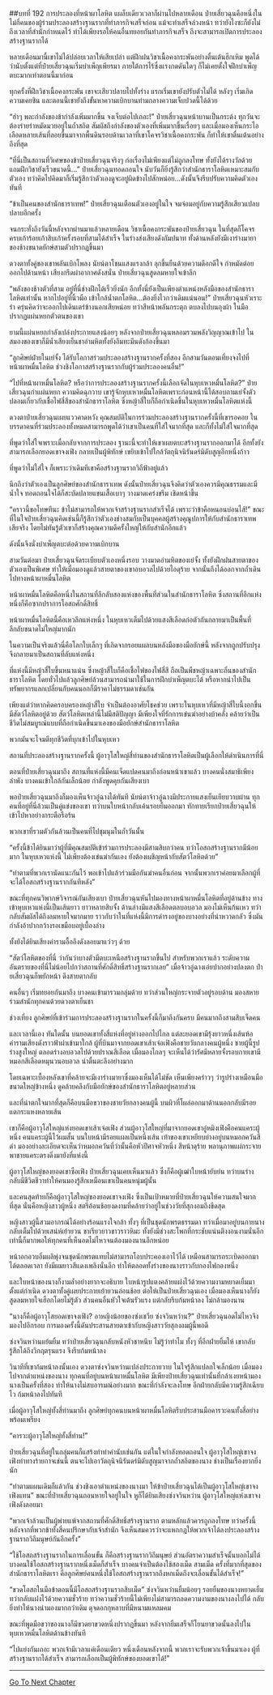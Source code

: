 ##บทที่ 192 การประลองที่หน้าผาโลหิต
แผล็บเดียวเวลาก็ผ่านไปหลายเดือน ป๋ายเสี่ยวฉุนคือหนึ่งในไม่กี่คนของผู้ร่วมประลองสร้างฐานรากที่ทำภารกิจเสร็จก่อน แม้จะทำเสร็จล่วงหน้า ทว่ายังไงซะก็ยังไม่ถึงเวลาที่สำนักกำหนดไว้ ทำได้เพียงรอให้คนอื่นทยอยกันทำภารกิจเสร็จ ถึงจะสามารถเปิดการประลองสร้างฐานรากได้

หลายเดือนมานี้เขาไม่ได้ปล่อยเวลาให้เสียเปล่า แต่ฝึกฝนวิชาเนื้อคงกระพันอย่างตื่นเต้นฮึกเหิม พูดได้ว่านับตั้งแต่ที่ป๋ายเสี่ยวฉุนเริ่มบำเพ็ญเพียรมา ภายใต้การไร้ซึ่งแรงกดดันใดๆ ก็ไม่เคยตั้งใจฝึกบำเพ็ญตบะมากเท่าตอนนี้มาก่อน 

ทุกครั้งที่ฝึกวิชาเนื้อคงกระพัน เขาจะเสียวปลาบไปทั้งร่าง แรกเริ่มเขายังปรับตัวไม่ได้ หลังๆ เริ่มเกิดความเคยชิน และตอนนี้เขายังถึงขั้นหาความเบิกบานท่ามกลางความเจ็บปวดนี้ได้ด้วย

“ฮ่าๆ พละกำลังของข้ากำลังเพิ่มมากขึ้น จงเจ็บต่อไปเถอะ!” ป๋ายเสี่ยวฉุนหน้าบานเป็นกระด้ง ทุกวันจะต้องร่ายรำหมัดมวยอยู่ในถ้ำสถิต สัมผัสถึงกำลังของตัวเองที่เพิ่มมากขึ้นเรื่อยๆ และเมื่อมองเห็นกระไอเลือดหลายเส้นที่ลอยขึ้นมาจากพื้นดินรอบด้านเวลาที่เขาโคจรวิชาเนื้อคงกระพัน ก็ทำให้เขาตื่นเต้นอย่างถึงที่สุด

“ที่นี่เป็นสถานที่วิเศษของข้าป๋ายเสี่ยวฉุนจริงๆ ก่อเรื่องไม่เพียงแต่ไม่ถูกลงโทษ ทั้งยังได้รางวัลด้วย แถมฝึกวิชายังเร็วขนาดนี้...” ป๋ายเสี่ยวฉุนทอดถอนใจ นับวันก็ยิ่งรู้สึกว่าสำนักธาราโลหิตเหมาะสมกับตัวเอง ทว่าคิดไปคิดมาก็เริ่มรู้สึกว่าตัวเองดูจะอยู่ผิดข้างไปสักหน่อย...ดังนั้นจึงรีบปรับความคิดตัวเองทันที

“ข้าเป็นคนของสำนักธาราเทพ!” ป๋ายเสี่ยวฉุนเตือนตัวเองอยู่ในใจ จมจ่อมอยู่กับความรู้สึกเสียวแปลบปลาบอีกครั้ง

จนกระทั่งถึงวันนี้หลังจากผ่านมาแล้วหลายเดือน วิชาเนื้อคงกระพันของป๋ายเสี่ยวฉุน ในที่สุดก็โคจรครบเก้าร้อยเก้าสิบเก้าครั้งรอบที่สามได้สำเร็จ ในร่างส่งเสียงดังกัมปนาท ทั้งด้านหลังยังมีเงาร่างมายาของช้างขนาดยักษ์สามตัวปรากฏขึ้นมา

ดวงตาทั้งคู่ของเขาพลันเบิกโพลง นัยน์ตาโชนแสงแรงกล้า ลุกขึ้นยืนด้วยความดีอกดีใจ กำหมัดต่อยออกไปด้านหน้า เสียงกรีดผ่าอากาศดังสนั่น ป๋ายเสี่ยวฉุนสูดลมหายใจเข้าลึก

“พลังของช้างตัวที่สาม อยู่ที่นี่ช่างฝึกได้เร็วยิ่งนัก อีกทั้งนี่ยังเป็นเพียงตำแหน่งหลังมือของสำนักธาราโลหิตเท่านั้น หากไปอยู่ที่นิ้วมือ เข้าใกล้น้ำตกโลหิต...ต้องยิ่งไวกว่าเดิมแน่นอน!” ป๋ายเสี่ยวฉุนหัวเราะร่า ครุ่นคิดว่าจะออกไปเดินเตร่ข้างนอกเสียหน่อย ทว่าสีหน้าพลันกระตุก ตบลงไปบนถุงผ้า ในมือปรากฏแผ่นหยกตัวตนของเขา

ยามนี้แผ่นหยกกำลังเปล่งประกายแสงน้อยๆ หลังจากป๋ายเสี่ยวฉุนหลอมรวมพลังวิญญาณเข้าไป ในสมองของเขาก็มีน้ำเสียงเย็นชาอำมหิตทั้งยังอึมทะมึนดังก้องขึ้นมา

“ลูกศิษย์ฝ่ายในเย่จั้ง ได้รับโอกาสร่วมประลองสร้างฐานรากครั้งที่สอง อีกสามวันตอนเที่ยงจงไปที่หน้าผาหมื่นโลหิต ช่วงชิงโอกาสสร้างฐานรากกับผู้ร่วมประลองคนอื่น!”

“ไปที่หน้าผาหมื่นโลหิต? หรือว่าการประลองสร้างฐานรากครั้งนี้เลือกจัดในหุบเหวหมื่นโลหิต?” ป๋ายเสี่ยวฉุนกำแผ่นหยก ความคิดฉุกวาบ เขารู้จักหุบเหวหมื่นโลหิตเพราะก่อนหน้านี้ได้สอบถามเย่จั้งตัวปลอมเกี่ยวกับเชื้อไฟสี่สีของสำนักธาราโลหิต ซึ่งหญ้าสี่ใบก็ถือกำเนิดขึ้นในหุบเหวหมื่นโลหิตแห่งนี้ 

ดวงตาป๋ายเสี่ยวฉุนเผยแววคาดหวัง คุณสมบัติในการร่วมประลองสร้างฐานรากครั้งนี้ที่เขารอคอย ในบรรดาคนที่ร่วมประลองทั้งหมดสามารถพูดได้ว่าเขาเป็นคนที่ใส่ใจมากที่สุด และก็ทั้งไม่ใส่ใจมากที่สุด

ที่พูดว่าใส่ใจเพราะเมื่อกลับจากการประลอง ฐานะนี้จะทำให้เขาเผยตบะสร้างฐานรากออกมาได้ อีกทั้งยังสามารถเลือกยอดเขาจงเฟิง กลายเป็นผู้พิทักษ์ เขยิบเข้าไปใกล้วัตถุนิจนิรันดร์มิดับสูญอีกหนึ่งก้าว

ที่พูดว่าไม่ใส่ใจ ก็เพราะว่าเดิมทีเขาคือสร้างฐานรากวิถีฟ้าอยู่แล้ว

นึกถึงว่าตัวเองเป็นลูกศิษย์ของสำนักธาราเทพ ดังนั้นป๋ายเสี่ยวฉุนจึงคิดว่าตัวเองควรมีคุณธรรมและมีน้ำใจ ทอดถอนใจได้ก็สะบัดปลายแขนเสื้อเบาๆ วางมาดเคร่งขรึม เชิดหน้าขึ้น

“คราวนี้ขอโทษทีนะ ข้าไม่สามารถให้พวกเจ้าสร้างฐานรากสำเร็จได้ เพราะว่าข้าคือหนอนบ่อนไส้!” ขณะที่ในใจป๋ายเสี่ยวฉุนคิดเช่นนี้ก็รู้สึกว่าตัวเองช่างสมกับเป็นบุคคลผู้สร้างคุณูปการให้กับสำนักธาราเทพเสียจริง โดยไม่ทันรู้ตัวเขาก็สร้างคุณความดีครั้งใหญ่ให้กับสำนักอีกแล้ว

ดังนั้นจึงนั่งบำเพ็ญตบะต่อด้วยความเบิกบาน

สามวันต่อมา ป๋ายเสี่ยวฉุนจัดระเบียบตัวเองหนึ่งรอบ วางมาดอำมหิตของเย่จั้ง ทั้งยังฝึกฝนสายตาของตัวเองเป็นพิเศษ ทำให้เมื่อมองดูแล้วสายตาของเขาอบอวลไปด้วยไอดุร้าย จากนั้นถึงได้ออกจากถ้ำเดินไปทางหน้าผาหมื่นโลหิต

หน้าผาหมื่นโลหิตคือหนึ่งในสถานที่ลึกลับสองแห่งของพื้นที่ส่วนในสำนักธาราโลหิต ซึ่งสถานที่อีกแห่งหนึ่งก็คือซากปราการโอสถศักดิ์สิทธิ์

หน้าผาหมื่นโลหิตนี้คือเหวลึกแห่งหนึ่ง ในหุบเหวเต็มไปด้วยแสงสีเลือดก่อตัวกันกลายมาเป็นพื้นที่ลึกลับขนาดไม่ใหญ่มากนัก

ในความเป็นจริงแล้วนี่คือโลกใบเล็กๆ ที่เกิดจากรอยแผลบนหลังมือของมือยักษ์นี้ หลังจากถูกปรับปรุงจึงกลายมาเป็นสถานที่ลับแห่งหนึ่ง

ที่แห่งนี้มีหญ้าสี่ใบขึ้นหนาแน่น ซึ่งหญ้าสี่ใบก็คือเชื้อไฟของไฟสี่สี ถือเป็นพืชหญ้าเฉพาะถิ่นของสำนักธาราโลหิต โดยทั่วไปแล้วลูกศิษย์ล้วนสามารถนำมาใช้ในการฝึกบำเพ็ญตบะได้ หรือหากนำไปเป็นทรัพยากรแลกเปลี่ยนกับคนนอกก็มีราคาไม่ธรรมดาเช่นกัน

เพียงแต่ว่าหากคิดครอบครองหญ้าสี่ใบ จำเป็นต้องอาศัยโชคช่วย เพราะในหุบเหวที่มีหญ้าสี่ใบนี้งอกขึ้นมีสัตว์โลหิตอยู่ด้วย สัตว์โลหิตเหล่านี้ไม่มีสติปัญญา มีเพียงใจที่รักการเข่นฆ่าอย่างบ้าคลั่ง คล้ายว่าเป็นชีวิตไม่สมบูรณ์แบบที่ถือกำเนิดขึ้นมาเองของมือยักษ์สำนักธาราโลหิต

พวกมันจะโจมตีทุกชีวิตที่บุกเข้าไปในหุบเหว 

สถานที่ประลองสร้างฐานรากครั้งนี้ ผู้อาวุโสใหญ่สี่ท่านของสำนักธาราโลหิตเป็นผู้เลือกให้ดำเนินการที่นี่

ตอนที่ป๋ายเสี่ยวฉุนมาถึง สถานที่แห่งนี้มีคนเจ็ดแปดคนมาถึงก่อนหน้าเขาแล้ว บางคนนั่งสมาธิเพียงลำพัง บางคนเข้าใกล้กันเล็กน้อย กำลังพูดคุยกันเสียงเบา

พอป๋ายเสี่ยวฉุนมาถึงก็มองเห็นจ้าวอู๋ฉางได้ทันที นัยน์ตาจ้าวอู๋ฉางมีประกายแสงเย็นเยียบวาบผ่าน ทุกคนที่อยู่ที่นี่ล้วนเป็นคู่แข่งของเขา ทว่าบนใบหน้ากลับเค้นรอยยิ้มออกมา ทักทายเรียกป๋ายเสี่ยวฉุนให้เข้าไปหาอย่างกระตือรือร้น 

พวกเขาที่รวมตัวกันล้วนเป็นคนที่ไปชุมนุมในถ้ำวันนั้น

“ครั้งนี้ข้าได้ยินมาว่าผู้ที่มีคุณสมบัติเข้าร่วมการประลองมีสามสิบกว่าคน ทว่าโอสถสร้างฐานรากมีน้อยมาก ในหุบเหวแห่งนี้ ไม่เพียงต้องเข่นฆ่ากันเอง ยังต้องเผชิญหน้ากับสัตว์โลหิตด้วย”

“ทำตามที่พวกเรานัดแนะกันไว้ พอเข้าไปแล้วร่วมมือกันฆ่าคนอื่นก่อน จากนั้นพวกเราค่อยมาเลือกผู้ที่จะได้โอสถสร้างฐานรากกันทีหลัง”

ขณะที่ทุกคนวิพากษ์วิจารณ์กันเสียงเบา ป๋ายเสี่ยวฉุนหันไปมองทางหน้าผาหมื่นโลหิตที่อยู่ด้านข้าง ทางเข้าหุบเหวแห่งนี้เป็นเส้นยาว ยาวหลายสิบจั้ง ด้านล่างมีแสงสีเลือดตลบอบอวล มองไม่เห็นก้นเหว ทว่ากลับสัมผัสได้ถึงลมหายใจมากมาย ราวกับว่าในที่แห่งนี้มีการดำรงอยู่ของบางอย่างที่น่าหวาดกลัว ซึ่งมันกำลังอ้าปากกว้างรอเขมือบอยู่เบื้องล่าง

ทั้งยังได้ยินเสียงคำรามอื้ออึงดังลอยมาแว่วๆ ด้วย 

“สัตว์โลหิตของที่นี่ ว่ากันว่าบางตัวมีตบะเหนือสร้างฐานรากขึ้นไป สำหรับพวกเราแล้ว ระดับความอันตรายของที่นี่ไม่น้อยไปกว่าสถานที่ศักดิ์สิทธิ์สร้างฐานรากเลย” เมื่อจ้าวอู๋ฉางเอ่ยปากอย่างปลงตก ป๋ายเสี่ยวฉุนก็พยักหน้า ดึงสายตากลับ

คนอื่นๆ เริ่มทยอยกันมาถึง บางคนเข้ามารวมกลุ่มด้วย ทว่าส่วนใหญ่กระจายตัวอยู่รอบด้าน มองสหายร่วมสำนักทุกคนด้วยดวงตาเย็นชา

ช่วงเที่ยง ลูกศิษย์ที่เข้าร่วมการประลองสร้างฐานรากในครั้งนี้ก็มาถึงกันครบ มีคนมากถึงสามสิบเจ็ดคน

และเวลานี้เอง ทันใดนั้น บนยอดเขาทั้งสี่แห่งที่อยู่ห่างออกไปไกล แต่ละยอดเขามีรุ้งยาวหนึ่งเส้นห้อคำรามเสียงดังราวฟ้าผ่าเข้ามาใกล้ ผู้ที่บินมาจากยอดเขาเส้าเจ๋อเฟิงคือชายวัยกลางคนผู้หนึ่ง ชายผู้นี้รูปร่างสูงใหญ่ ตลอดร่างอบอวลไปด้วยปราณสีเลือด เมื่อมองไกลๆ จะเห็นได้ว่ารัศมีหลายจั้งรอบกายเขามีหมอกสีเลือดหมุนวนอบอวล น่าตื่นตะลึงอย่างมาก

โดยเฉพาะเบื้องหลังเขาที่คล้ายจะมีเงาร่างมายาซึ่งมองเห็นได้ไม่ชัด เห็นเพียงคร่าวๆ ว่ารูปร่างเหมือนมือขนาดใหญ่ข้างหนึ่ง ดูคล้ายคลึงกับมือยักษ์ของสำนักธาราโลหิตอยู่หลายส่วน

และที่น่าตกใจมากที่สุดก็คือบนมือขวาของชายวัยกลางคนผู้นี้ บนผิวที่โผล่ออกมาด้านนอกกลับมีรอยแตกระแหงหลายเส้น

เขาก็คือผู้อาวุโสใหญ่แห่งยอดเขาเส้าเจ๋อเฟิง ส่วนผู้อาวุโสใหญ่ที่มาจากยอดเขาอู๋หมิงเฟิงคือคนแคระผู้หนึ่ง คนแคระผู้นี้ไว้ผมสั้น บนใบหน้ามีรอยแผลเป็นหนึ่งเส้น เท้าของเขาเหยียบย่างอยู่บนหมอกควันสีดำ มองอย่างละเอียดจะเห็นว่าหมอกควันที่ว่านั้นคือหัวปีศาจหัวหนึ่ง สีหน้าดุร้าย พลานุภาพแผ่กระจาย พาชายแคระตรงดิ่งมายังที่แห่งนี้

ผู้อาวุโสใหญ่ของยอดเขาซือเฟิง ป๋ายเสี่ยวฉุนเคยเห็นมาแล้ว ซึ่งก็คือผู้เฒ่าใบหน้ายับย่น ทว่าบนร่างกลับมีชีวิตชีวาทำให้คนมองรู้สึกเหมือนเขาเป็นคนหนุ่มผู้นั้น

และคนสุดท้ายก็คือผู้อาวุโสใหญ่ของยอดเขาจงเฟิง ซึ่งเป็นเป้าหมายที่ป๋ายเสี่ยวฉุนให้ความสนใจมากที่สุด นั่นคือหญิงสาวผู้หนึ่ง สตรีอ้อนช้อยงดงามที่คล้ายว่าอยู่ในช่วงวัยที่สุกงอมถึงขีดสุด 

หญิงสาวผู้นี้สวมอาภรณ์ได้อย่างร้อนแรงใจกล้า ทั้งๆ ที่เป็นชุดนักพรตธรรมดา ทว่าเมื่อมาอยู่บนกายนางกลับเต็มไปด้วยเสน่ห์เย้ายวน ขาเรียวยาวขาวราวหิมะ ทั้งยังมีช่วงสะโพกที่กระชับแน่นตึงงอนงามนั่นอีก เท่านี้ก็มากพอให้ทุกคนที่เห็นอดไม่ไหวจนต้องมองนานอีกหน่อย

หน้าอกอวบอิ่มผลิพุ่งจนชุดนักพรตแทบไม่สามารถโอบประคองเอาไว้ได้ เหมือนสามารถระเบิดออกมาได้ตลอดเวลา ยังมีผมยาวสีแดงเพลิงนั่นอีก ทำให้ตลอดทั้งร่างของนางราวกับกองไฟกองหนึ่ง

และใบหน้าของนางก็งามล้ำอย่างยากจะอธิบาย ใบหน้ารูปแตงคล้ายแฝงไว้ด้วยความงามหยาดเยิ้มมาตั้งแต่กำเนิด ดวงตาทั้งคู่เผยประกายเย้ายวนอ่อนช้อย ต่อให้เป็นป๋ายเสี่ยวฉุนเอง เมื่อมองเห็นนางก็ยังสูดลมหายใจเฮือกโดยไม่รู้ตัว ส่วนคนอื่นหัวใจเต้นรัวแรง แต่กลับรีบก้มหน้าลง ไม่กล้ามองนาน

“นางก็คือผู้อาวุโสยอดเขาจงเฟิง? อาหญิงน้อยของซ่งเชวีย ซ่งจวินหว่าน?” ป๋ายเสี่ยวฉุนอดไม่ไหวจึงมองไปอีกรอบ การมองครั้งนี้ดันประสานสายตาเข้ากับหญิงสาววัยสุกงอมผู้นี้พอดี

ซ่งจวินหว่านแย้มยิ้ม ทว่าป๋ายเสี่ยวฉุนกลับหนังหัวชาหนึบ ไม่รู้ว่าทำไม ทั้งๆ ที่อีกฝ่ายยิ้มให้ เขากลับรู้สึกได้ถึงวิกฤตรุนแรง จึงรีบก้มหน้าลง

วินาทีที่เขาก้มหน้าลงนั้นเอง ดวงตาซ่งจวินหว่านเปล่งประกายวาบ ในใจรู้สึกแปลกใจเล็กน้อย เมื่อมองไปจากตำแหน่งของนาง ทุกคนที่อยู่บนหน้าผาหมื่นโลหิต มีเพียงป๋ายเสี่ยวฉุนเท่านั้นที่กล้าเงยหน้ามองนางเป็นครั้งที่สอง ทำให้นางไม่สบอารมณ์อย่างมาก ขณะที่กำลังจะลงโทษ อีกฝ่ายกลับมีความรู้สึกเฉียบไว ก้มหน้าลงไปทันที

เมื่อผู้อาวุโสใหญ่ทั้งสี่ท่านมาถึง ลูกศิษย์ทุกคนบนหน้าผาหมื่นโลหิตรีบประสานมือคารวะคนทั้งสี่อย่างพร้อมเพรียง

“คารวะผู้อาวุโสใหญ่ทั้งสี่ท่าน!”

ป๋ายเสี่ยวฉุนที่อยู่ในกลุ่มคนก็แสร้งทำท่าคำนับเช่นกัน แต่ในใจกำลังทอดถอนใจ ผู้อาวุโสใหญ่เขาจงเฟิงท่าทางร้ายกาจเช่นนี้ ตนจะไปเอาวัตถุนิจนิรันดร์มิดับสูญมาจากถ้ำสถิตของนาง ช่างเป็นเรื่องยากยิ่งนัก

“ทำตามแผนเดิมก็แล้วกัน ช่วงชิงเอาตำแหน่งของนางมา ให้ข้าป๋ายเสี่ยวฉุนได้เป็นผู้อาวุโสใหญ่เขาจงเฟิงแทน” ขณะที่ป๋ายเสี่ยวฉุนถอนหายใจอยู่ในใจ หูก็ได้ยินเสียงซ่งจวินหว่าน ผู้อาวุโสใหญ่แห่งเขาจงเฟิงดังลอยมา

“พวกเจ้าล้วนเป็นผู้พ่ายแพ้จากสถานที่ศักดิ์สิทธิ์สร้างฐานราก ตามหลักแล้วควรถูกลงโทษ ทว่าครั้งนี้หลังจากที่พวกข้าทั้งสี่คนปรึกษากับเจ้าสำนัก จึงเห็นสมควรว่าจะแหกกฎให้พวกเจ้าได้ลงประลองสร้างฐานรากวิถีมนุษย์กันอีกครั้ง”

“ใช้โอสถสร้างฐานรากในการเลื่อนขั้น ก็คือสร้างฐานรากวิถีมนุษย์ ส่วนอัตราความสำเร็จนั้นบอกไม่ได้ บางคนใช้โอสถสร้างฐานรากหนึ่งเม็ดก็สำเร็จ บางคนจำเป็นต้องใช้สองเม็ด สามเม็ด ครั้งที่มากที่สุดของสำนักธาราโลหิตเรา คือลูกศิษย์คนหนึ่งใช้โอสถสร้างฐานรากถึงหกเม็ดถึงจะเลื่อนขั้นได้สำเร็จ!”

“ขวดโอสถในมือข้าตอนนี้มีโอสถสร้างฐานรากสิบเม็ด” ซ่งจวินหว่านยิ้มน้อยๆ รอยยิ้มของนางหยาดเยิ้ม ทว่ากลับแฝงไว้ด้วยความชั่วร้าย ทว่าความชั่วร้ายนี้ไม่เพียงไม่สามารถลดความงามของนางลงไปได้ กลับยิ่งทำให้นางน่ามองมากกว่าเดิม ดุจดอกกุหลาบที่มีหนามแหลมคม

ขณะที่พูดมือขวาของนางก็มีขวดยาขวดหนึ่งปรากฏขึ้นมา หลังจากยิ้มเสร็จก็โยนยาขวดนั้นลงไปในหุบเหวหมื่นโลหิตด้านข้างทันที

“ไปแย่งกันเถอะ พวกเจ้ามีเวลาแค่เดือนเดียว หนึ่งเดือนหลังจากนี้ พวกเราจะรับพวกเจ้าขึ้นมาเอง ผู้ที่สร้างฐานรากได้สำเร็จ สามารถเลือกเป็นผู้พิทักษ์ของยอดเขาได้!” 

------ 



[Go To Next Chapter]( ./10.md)